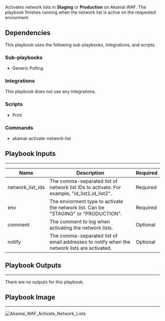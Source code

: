 Activates network lists in **Staging** or **Production** on Akamai WAF. The playbook finishes running when the network list is active on the requested enviorment.

## Dependencies
This playbook uses the following sub-playbooks, integrations, and scripts.

### Sub-playbooks
* Generic Polling

### Integrations
This playbook does not use any integrations.

### Scripts
* Print

### Commands
* akamai-activate-network-list

## Playbook Inputs
---

| **Name** | **Description** | **Required** |
| --- | --- | --- |
| network_list_ids |  The comma-separated list of network list IDs to activate. For example, "id_list1,id_list2".  | Required |
| env | The enviorment type to activate the network list. Can be "STAGING" or "PRODUCTION". | Required |
| comment | The comment to log when activating the network lists. | Optional |
| notify | The comma-separated list of email addresses to notify when the network lists are activated. | Optional |

## Playbook Outputs
---
There are no outputs for this playbook.

## Playbook Image
---
![Akamai_WAF_Activate_Network_Lists](../../doc_files/Akamai_WAF_Activate_Network_Lists.png/n)
